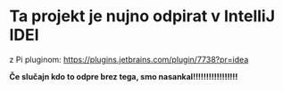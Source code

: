 # Ta projekt je **nujno** odpirat v IntelliJ IDEI

z Pi pluginom:
https://plugins.jetbrains.com/plugin/7738?pr=idea

**Če slučajn kdo to odpre brez tega, smo nasankal!!!!!!!!!!!!!!!!!**
